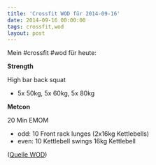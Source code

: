 ```yaml
---
title: 'Crossfit WOD für 2014-09-16'
date: 2014-09-16 00:00:00 
tags: crossfit,wod
layout: post
---
```

Mein #crossfit #wod für heute:

**Strength**

High bar back squat 

* 5x 50kg, 5x 60kg, 5x 80kg

**Metcon**

20 Min EMOM

* odd: 10 Front rack lunges (2x16kg Kettlebells)
* even: 10 Kettlebell swings 16kg Kettlebell

([Quelle WOD][0])

[0]: http://www.crossfithh.de/workouts--news/workout-tuesday35
